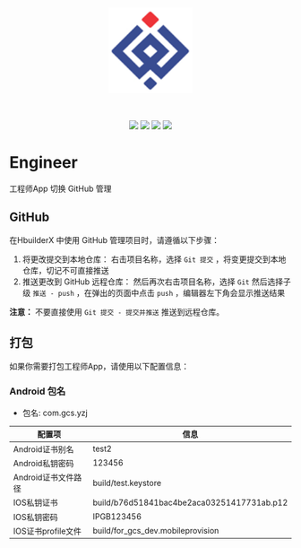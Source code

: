 <br/>
<p align="center"><img width="150" src="./static/img/yzj.png" alt="InchwellLogo"></p>
<br/>
<p align="center">
  <a href="https://nodejs.org/en"><img src="https://img.shields.io/badge/node-16.0.0-brightgreen"></a>
  <a href="https://www.npmjs.com"><img src="https://img.shields.io/badge/npm-7.10.0-blue"></a>
  <a href="https://v2.cn.vuejs.org"><img src="https://img.shields.io/badge/vue-2.9.6-brightgreen"></a>
  <a href="https://v1.uviewui.com"><img src="https://img.shields.io/badge/uView%20UI-2.15.6-orange"></a>
</p>


# Engineer
工程师App
切换 GitHub 管理

## GitHub
在HbuilderX 中使用 GitHub 管理项目时，请遵循以下步骤：

1. 将更改提交到本地仓库：
右击项目名称，选择  `Git 提交` ，将变更提交到本地仓库，切记不可直接推送
2. 推送更改到 GitHub 远程仓库：
然后再次右击项目名称，选择  `Git` 然后选择子级   `推送 - push` ，在弹出的页面中点击   `push` ，编辑器左下角会显示推送结果


**注意：** 不要直接使用 `Git 提交 - 提交并推送` 推送到远程仓库。

## 打包
如果你需要打包工程师App，请使用以下配置信息：

### Android 包名
- 包名: com.gcs.yzj


| 配置项       		 	| 信息           										|
| ---------------------	| ------------------------------------------------------|
| Android证书别名      	| test2           										|
| Android私钥密码      	| 123456         										|
| Android证书文件路径  	| build/test.keystore 									|
| IOS私钥证书      		| build/b76d51841bac4be2aca03251417731ab.p12           	|
| IOS私钥密码      		| IPGB123456         									|
| IOS证书profile文件  	| build/for_gcs_dev.mobileprovision 					|
